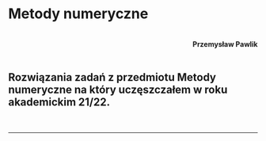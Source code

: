 # **Metody numeryczne**
<br>
<div style="text-align: right"><b>Przemysław Pawlik</b></div>
<br>

## Rozwiązania zadań z przedmiotu Metody numeryczne na który uczęszczałem w roku akademickim 21/22.
<br>

----------
<br>


